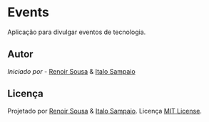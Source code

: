 # Events
Aplicação para divulgar eventos de tecnologia.

## Autor

 *Iniciado por* - [Renoir Sousa](https://github.com/renoirsousa) & [Italo Sampaio](https://github.com/ItaloSampaio)
  
## Licença

Projetado por [Renoir Sousa](https://github.com/renoirsousa) & [Italo Sampaio](https://github.com/ItaloSampaio). Licença [MIT License](https://opensource.org/licenses/MIT).
